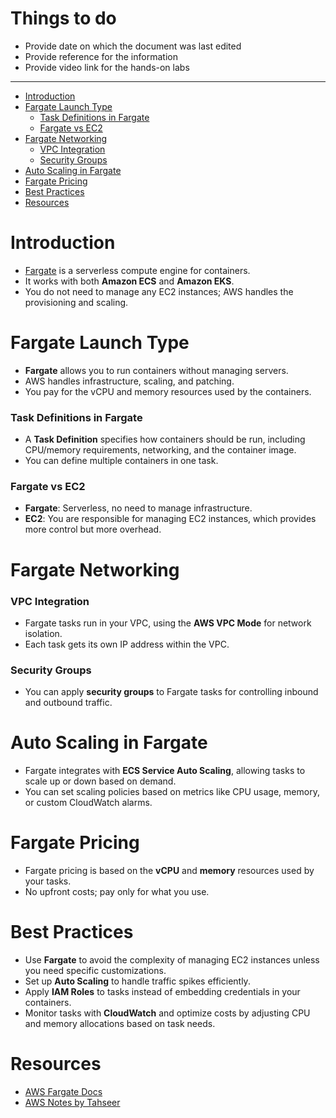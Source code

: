 <h1> Things to do </h1>

- Provide date on which the document was last edited
- Provide reference for the information
- Provide video link for the hands-on labs
---

- [Introduction](#introduction)
- [Fargate Launch Type](#fargate-launch-type)
    - [Task Definitions in Fargate](#task-definitions-in-fargate)
    - [Fargate vs EC2](#fargate-vs-ec2)
- [Fargate Networking](#fargate-networking)
    - [VPC Integration](#vpc-integration)
    - [Security Groups](#security-groups)
- [Auto Scaling in Fargate](#auto-scaling-in-fargate)
- [Fargate Pricing](#fargate-pricing)
- [Best Practices](#best-practices)
- [Resources](#resources)

# Introduction
- [Fargate](https://docs.aws.amazon.com/AmazonECS/latest/developerguide/AWS_Fargate.html) is a serverless compute engine for containers.
- It works with both **Amazon ECS** and **Amazon EKS**.
- You do not need to manage any EC2 instances; AWS handles the provisioning and scaling.

# Fargate Launch Type
- **Fargate** allows you to run containers without managing servers.
- AWS handles infrastructure, scaling, and patching.
- You pay for the vCPU and memory resources used by the containers.

### Task Definitions in Fargate
- A **Task Definition** specifies how containers should be run, including CPU/memory requirements, networking, and the container image.
- You can define multiple containers in one task.

### Fargate vs EC2
- **Fargate**: Serverless, no need to manage infrastructure.
- **EC2**: You are responsible for managing EC2 instances, which provides more control but more overhead.

# Fargate Networking
### VPC Integration
- Fargate tasks run in your VPC, using the **AWS VPC Mode** for network isolation.
- Each task gets its own IP address within the VPC.

### Security Groups
- You can apply **security groups** to Fargate tasks for controlling inbound and outbound traffic.

# Auto Scaling in Fargate
- Fargate integrates with **ECS Service Auto Scaling**, allowing tasks to scale up or down based on demand.
- You can set scaling policies based on metrics like CPU usage, memory, or custom CloudWatch alarms.

# Fargate Pricing
- Fargate pricing is based on the **vCPU** and **memory** resources used by your tasks.
- No upfront costs; pay only for what you use.

# Best Practices
- Use **Fargate** to avoid the complexity of managing EC2 instances unless you need specific customizations.
- Set up **Auto Scaling** to handle traffic spikes efficiently.
- Apply **IAM Roles** to tasks instead of embedding credentials in your containers.
- Monitor tasks with **CloudWatch** and optimize costs by adjusting CPU and memory allocations based on task needs.

# Resources
- [AWS Fargate Docs](https://docs.aws.amazon.com/AmazonECS/latest/developerguide/AWS_Fargate.html)
- [AWS Notes by Tahseer](https://arkalim.notion.site/IAM-e1b1d6d4287644b8874dd7614f3c6d49#fd868bc3e20c40a3818fa77334f76be7)